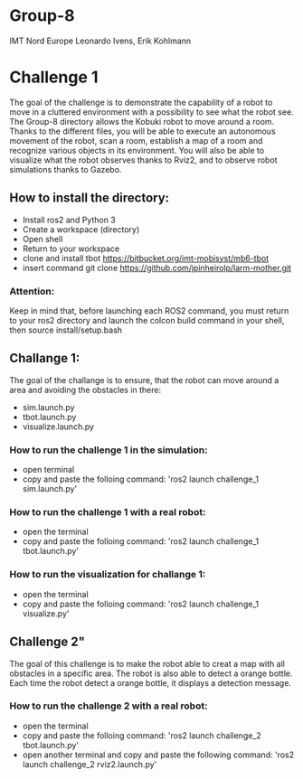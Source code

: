 # Group-8
IMT Nord Europe 
Leonardo Ivens, Erik Kohlmann
# Challenge 1
The goal of the challenge is to demonstrate the capability of a robot to move in a cluttered environment with a possibility to see what the robot see.
The Group-8 directory allows the Kobuki robot to move around a room. Thanks to the different files, you will be able to execute an autonomous movement of the robot, scan a room, establish a map of a room and recognize various objects in its environment. You will also be able to visualize what the robot observes thanks to Rviz2, and to observe robot simulations thanks to Gazebo.


## How to install the directory:
- Install ros2 and Python 3
- Create a workspace (directory)
- Open shell
- Return to your workspace
- clone and install tbot https://bitbucket.org/imt-mobisyst/mb6-tbot
- insert command git clone https://github.com/jpinheirolp/larm-mother.git


### Attention:
Keep in mind that, before launching each ROS2 command, you must return to your ros2 directory and launch the colcon build command in your shell, then source install/setup.bash


## Challange 1:
The goal of the challange is to ensure, that the robot can move around a area and avoiding the obstacles in there:
- sim.launch.py  
- tbot.launch.py 
- visualize.launch.py 

### How to run the challenge 1 in the simulation:
- open terminal
- copy and paste the folloing command: 'ros2 launch challenge_1 sim.launch.py'

### How to run the challenge 1 with a real robot:
- open the terminal
- copy and paste the folloing command: 'ros2 launch challenge_1 tbot.launch.py'

### How to run the visualization for challange 1:
- open the terminal
- copy and paste the folloing command: 'ros2 launch challenge_1 visualize.py'

## Challenge 2"
The goal of this challenge is to make the robot able to creat a map with all obstacles in a specific area. The robot is also able to detect a orange bottle. Each time the robot detect a orange bottle, it displays a detection message.

### How to run the challenge 2 with a real robot:
- open the terminal
- copy and paste the folloing command: 'ros2 launch challenge_2 tbot.launch.py'
- open another terminal and copy and paste the following command: 'ros2 launch challenge_2 rviz2.launch.py'







